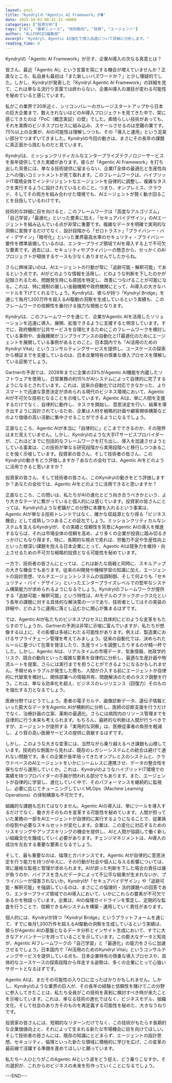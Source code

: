 ```yaml
---
layout: post
title: "Kyndrylの「Agentic AI Framework」が�"
date: 2025-10-01 08:41:33 +0000
categories: ["投資分析"]
tags: ["AI", "最新ニュース", "技術動向", "投資", "エージェント"]
author: "ALLFORCES編集部"
excerpt: "Kyndryl、Agentic AI強化で導入加速について詳細に分析します。"
reading_time: 8
---
```


Kyndrylの「Agentic AI Framework」が示す、企業AI導入の次なる真意とは？

皆さん、最近「Agentic AI」という言葉を耳にする機会が増えていませんか？正直なところ、私自身も最初は「また新しいバズワードか？」と少し懐疑的でした。しかし、Kyndrylが発表した「Kyndryl Agentic AI Framework」の詳細を見て、これは単なる流行り言葉では終わらない、企業AI導入の潮目が変わる可能性を秘めていると感じています。

私がこの業界で20年近く、シリコンバレーのガレージスタートアップから日本の巨大企業まで、数えきれないほどのAI導入プロジェクトを見てきた中で、常に感じてきたのは「PoC（概念実証）の壁」でした。素晴らしい技術があっても、それを実際のビジネスプロセスに組み込み、スケールさせるのは至難の業です。75%以上の企業が、AIの可能性は理解しつつも、その「導入と運用」という泥臭い部分でつまずいてきました。Kyndrylの今回の動きは、まさにその長年の課題に真正面から挑むものだと見ています。

Kyndrylは、ミッションクリティカルなエンタープライズテクノロジーサービスを長年提供してきた実績があります。彼らが「Agentic AI Framework」を打ち出した背景には、単なる技術提供に留まらない、企業IT全体の最適化と生産性向上への強いコミットメントが見て取れます。このフレームワークは、ハイブリッドIT環境全体でインテリジェントなエージェントを自律的に調整し、複雑なタスクを実行するように設計されているとのこと。つまり、オンプレミス、クラウド、そしてその両方を組み合わせた環境でも、AIエージェントが賢く動き回ることを目指しているわけです。

技術的な詳細に目を向けると、このフレームワークは「高度なアルゴリズム」「自己学習」「最適化」といった要素に加え、「セキュアバイデザイン」のAIエージェントを組み込んでいる点が非常に重要です。複雑なデータを明確で実用的な洞察に変換するだけでなく、設計段階から「ゼロトラスト」「プライバシー・バイ・デザイン」「暗号化」といった業界最高水準のセキュリティ・プライバシー要件を標準装備しているのは、エンタープライズ領域でAIを導入する上で不可欠な要素です。過去には、セキュリティやプライバシーの懸念から、せっかくのAIプロジェクトが頓挫するケースも少なくありませんでしたからね。

さらに興味深いのは、AIエージェントの行動が常に「追跡可能・解釈可能」であるという点です。AIがどのような情報を活用し、どのような判断を下したのかが記録されるため、問題発生時にも原因を特定し、改善につなげることが可能になる。これは、特に規制の厳しい金融機関や政府機関にとって、AI導入の大きなハードルを下げてくれるでしょう。Kyndrylは、彼らが持つ「Kyndryl Bridge」を通じて毎月1,200万件を超えるAI駆動の洞察を生成しているという実績も、このフレームワークの信頼性を裏付ける強力な根拠となります。

Kyndrylは、このフレームワークを通じて、企業がAgentic AIを活用したソリューションを迅速に導入、展開、拡張できるように支援すると明言しています。すでに、政府機関が公共サービスを合理化するためにこのフレームワークを検討している事例や、金融機関がコンプライアンスの自動化とIT最適化のためにエージェントを展開している事例があるとのこと。日本国内でも「AI活用のためのKyndryl Vital」というコンサルティングサービスを提供し、ユースケースの探索から検証までを支援しているのは、日本企業特有の慎重な導入プロセスを理解している証拠でしょう。

Gartnerの予測では、2028年までに企業の33%がAgentic AI機能を内蔵したソフトウェアを使用し、日常業務の約15%がAIシステムによって自律的に完了するようになるとされています。これは、従来の自動化では対応できなかった、よりスマートで迅速な意思決定が求められる現代のビジネス環境において、Agentic AIが不可欠な技術となることを示唆しています。Agentic AIは、単に人間を支援するだけでなく、自律的に動作し、タスクを開始し、意思決定を行い、結果を導き出すように設計されているため、企業は人材を戦略的計画や顧客関係構築などのより価値の高い活動に集中させることができるようになるでしょう。

正直なところ、Agentic AIが本当に「自律的に」どこまでできるのか、その限界はまだ見えていません。しかし、Kyndrylのような大手ITサービスプロバイダーが、これほどまでに包括的なフレームワークを打ち出し、導入を加速させようとしている事実は、この技術が単なる研究段階から実用段階へと移行しつつあることを強く示唆しています。投資家の皆さん、そして技術者の皆さん、このKyndrylの動きをどう評価しますか？あなたの会社では、Agentic AIをどのように活用できると思いますか？

投資家の皆さん、そして技術者の皆さん、このKyndrylの動きをどう評価しますか？あなたの会社では、Agentic AIをどのように活用できると思いますか？

正直なところ、この問いは、私たちがAIの進化とどう向き合うべきかという、より大きなテーマに繋がっていると個人的には感じています。投資家の皆さんにとっては、Kyndrylのような老舗がこの分野に本腰を入れるという事実は、Agentic AIが単なる技術トレンドではなく、確かな収益源となり得る「ビジネス機会」として成熟しつつあることの証左でしょう。ミッションクリティカルなシステムを支えるKyndrylが、その実績と信頼性を背景にAgentic AIの導入を推進するならば、それは市場全体の信頼を高め、より多くの企業が投資に踏み切るきっかけにもなり得ます。特に、長期的な視点で見れば、労働力不足や生産性向上といった根深い課題を抱える日本企業にとって、Agentic AIは競争力を維持・向上させるための不可欠な戦略的投資となる可能性を秘めています。

一方で、技術者の皆さんにとっては、これは新たな挑戦と同時に、スキルアップの大きな機会でもあります。従来のAI開発や機械学習の知識に加え、エージェントの設計思想、マルチエージェントシステムの協調制御、そして何よりも「セキュリティ・バイ・デザイン」といったエンタープライズレベルでの堅牢なシステム構築能力が求められるようになるでしょう。Kyndrylのフレームワークが提供する「追跡可能・解釈可能」という特性は、AIモデルのブラックボックス化という長年の課題に対する具体的な解決策の一つであり、技術者としてはその実装の詳細や、どのように運用に落とし込むかに関心が集まるはずです。

では、Agentic AIが私たちのビジネスプロセスに具体的にどのような変革をもたらすのでしょうか。Gartnerの予測は非常に示唆に富んでいますが、私たちが想像する以上に、その影響は多岐にわたる可能性があります。例えば、製造業におけるサプライチェーン管理を考えてみましょう。従来の自動化では、決められたルールに基づいて在庫を発注したり、生産ラインを調整したりするのが精一杯でした。しかし、Agentic AIは、リアルタイムの市場データ、気象情報、地政学的リスク、競合の動向といった複雑な要素を自律的に分析し、最適な生産計画や物流ルートを提案、さらには実行までを担うことができるようになるかもしれません。予期せぬトラブルが発生した際も、人間が介入する前にエージェントが自律的に代替案を検討し、関係部署への情報共有、問題解決のためのタスク調整を行う。これは、単なる効率化を超え、ビジネスのレジリエンス（回復力）そのものを強化する力となるでしょう。

医療分野ではどうでしょう。患者の電子カルテ、画像診断データ、遺伝子情報といった膨大なデータをAgentic AIが横断的に分析し、医師の診断支援を行うだけでなく、治療計画の立案、薬剤の最適化、さらには病院内のリソース管理までを自律的に行う未来も考えられます。もちろん、最終的な判断は人間が行うべきですが、エージェントが提供する「実用的な洞察」は、医療従事者の負担を軽減し、より質の高い医療サービスの提供に貢献するはずです。

しかし、このような大きな変革には、当然ながら乗り越えるべき課題も山積しています。技術的な側面から見れば、既存のレガシーシステムとの統合は避けて通れない問題です。多くの企業が長年培ってきたオンプレミスのシステムと、クラウドベースのAIエージェントをいかにシームレスに連携させ、データの整合性を保ちながら運用していくか。これは、KyndrylのようなハイブリッドIT環境での実績を持つプロバイダーの手腕が問われる部分でもあります。また、エージェントが自律的に学習し、進化していく中で、そのパフォーマンスを継続的に監視し、必要に応じてチューニングしていくMLOps（Machine Learning Operations）の体制構築も不可欠です。

組織的な課題も忘れてはなりません。Agentic AIの導入は、単にツールを導入するだけでなく、働き方そのものを変革する可能性を秘めています。人間が担っていた業務の一部をAIエージェントが自律的に実行するようになることで、従業員の役割や必要なスキルセットが変化します。企業は、この変化に対応するためのリスキリングやアップスキリングの機会を提供し、AIと人間が協調して働く新しい組織文化を醸成していく必要があります。チェンジマネジメントは、AI導入の成功を左右する重要な要素となるでしょう。

そして、最も重要なのは、倫理とガバナンスです。Agentic AIが自律的に意思決定を行う能力を持つがゆえに、その行動が社会や個人に与える影響については、常に厳格な監視と管理が求められます。AIが誤った判断を下した場合の責任は誰が負うのか、バイアスを含んだデータによって不公平な結果が生まれないか、プライバシーが侵害されないか。Kyndrylが「セキュアバイデザイン」や「追跡可能・解釈可能」を強調しているのは、まさにこの倫理的・法的課題への回答であり、エンタープライズ領域でのAI導入において、いかにこれらの要素が不可欠であるかを物語っています。企業は、AIの倫理ガイドラインを策定し、定期的な監査を行うことで、信頼できるAIシステムを構築・運用していく責任があります。

個人的には、Kyndrylが持つ「Kyndryl Bridge」というプラットフォームを通じて、すでに毎月1,200万件を超えるAI駆動の洞察を生成しているという実績は、彼らがAgentic AIの基盤となるデータ分析とインサイト生成において、すでに大きなアドバンテージを持っていることを示しています。この膨大なデータと知見が、Agentic AIフレームワークの「自己学習」と「最適化」の能力をさらに加速させるでしょう。日本国内で「AI活用のためのKyndryl Vital」というコンサルティングサービスを提供している点も、日本企業特有の慎重な導入プロセスや、具体的なユースケースの探索段階から伴走する姿勢は、多くの企業にとって心強いサポートとなるはずです。

Agentic AIは、まだその可能性の入り口に立ったばかりかもしれません。しかし、Kyndrylのような業界の巨人が、その長年の経験と信頼性を賭けてこの分野に参入してきたことは、私たち全員がこの技術を真剣に検討すべき時が来たことを示唆しています。これは、単なる技術の進化ではなく、ビジネスモデル、組織文化、そして社会のあり方そのものを再定義する可能性を秘めた、大きなうねりです。

投資家の皆さんには、短期的なリターンだけでなく、この技術がもたらす長期的な企業価値向上と、それによって生まれる新たな市場機会に目を向けてほしい。そして技術者の皆さんには、既存の知識にとどまらず、エージェントの設計思想、セキュリティ、倫理といった新たな領域に積極的に学びを広げ、この変革の最前線で活躍する準備を進めてほしいと願っています。

私たち一人ひとりがこのAgentic AIという波をどう捉え、どう乗りこなすか。その選択が、これからのビジネスの未来を形作っていくことになるでしょう。

---END---